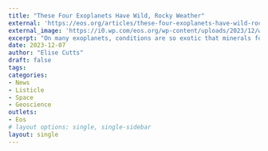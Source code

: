 ```yaml
---
title: "These Four Exoplanets Have Wild, Rocky Weather"
external: 'https://eos.org/articles/these-four-exoplanets-have-wild-rocky-weather'
external_image: 'https://i0.wp.com/eos.org/wp-content/uploads/2023/12/wasp-17b.png?w=1200&ssl=1'
excerpt: "On many exoplanets, conditions are so exotic that minerals form clouds and fall as rain. Recent studies revealed the rocky weather on these four exoplanets in more detail than ever before."
date: 2023-12-07
author: "Elise Cutts"
draft: false
tags:
categories:
- News
- Listicle
- Space
- Geoscience
outlets:
- Eos
# layout options: single, single-sidebar
layout: single
---
```


